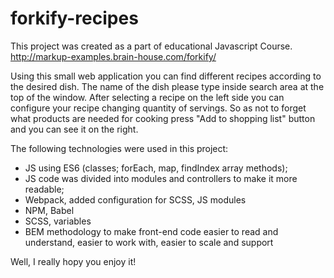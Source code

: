 # forkify-recipes

This project was created as a part of educational Javascript Course.
http://markup-examples.brain-house.com/forkify/

Using this small web application you can find different recipes according to the desired dish. The name of the dish please type
inside search area at the top of the window. After selecting a recipe on the left side you can configure your recipe changing
quantity of servings. So as not to forget what products are needed for cooking press "Add to shopping list" button and you can see it 
on the right.

The following technologies were used in this project:
- JS using ES6 (classes; forEach, map, findIndex array methods);
- JS code was divided into modules and controllers to make it more readable;
- Webpack, added configuration for SCSS, JS modules
- NPM, Babel
- SCSS, variables
- BEM methodology to make front-end code easier to read and understand, easier to work with, easier to scale and support


Well, I really hopy you enjoy it!
